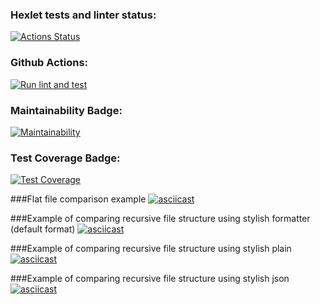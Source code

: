 ### Hexlet tests and linter status:
[![Actions Status](https://github.com/Maksyliator/php-project-lvl2/workflows/hexlet-check/badge.svg)](https://github.com/Maksyliator/php-project-lvl2/actions)
### Github Actions:
[![Run lint and test](https://github.com/Maksyliator/php-project-lvl2/actions/workflows/Run%20lint%20and%20test.yml/badge.svg)](https://github.com/Maksyliator/php-project-lvl2/actions/workflows/Run%20lint%20and%20test.yml)
### Maintainability Badge:
[![Maintainability](https://api.codeclimate.com/v1/badges/ad3efdd3f6bf33cb4b49/maintainability)](https://codeclimate.com/github/Maksyliator/php-project-lvl2/maintainability)
### Test Coverage Badge:
[![Test Coverage](https://api.codeclimate.com/v1/badges/ad3efdd3f6bf33cb4b49/test_coverage)](https://codeclimate.com/github/Maksyliator/php-project-lvl2/test_coverage)

###Flat file comparison example
[![asciicast](https://asciinema.org/a/oL5bkXWFXB97ijVskiu4y3EMW.svg)](https://asciinema.org/a/oL5bkXWFXB97ijVskiu4y3EMW)

###Example of comparing recursive file structure using stylish formatter (default format)
[![asciicast](https://asciinema.org/a/YO6we0k2QQXs8odCT3eaGpQ7R.svg)](https://asciinema.org/a/YO6we0k2QQXs8odCT3eaGpQ7R)

###Example of comparing recursive file structure using stylish plain
[![asciicast](https://asciinema.org/a/JzYfV4lPh5QtBd24FuWRPhf4G.svg)](https://asciinema.org/a/JzYfV4lPh5QtBd24FuWRPhf4G)

###Example of comparing recursive file structure using stylish json
[![asciicast](https://asciinema.org/a/E6OIr4aCHkYa0Th1X6SaZbhwU.svg)](https://asciinema.org/a/E6OIr4aCHkYa0Th1X6SaZbhwU)